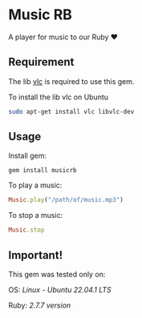 # Music RB
A player for music to our Ruby ❤️

## Requirement
The lib [vlc](https://www.videolan.org/) is required to use this gem.

To install the lib vlc on Ubuntu
```sh
sudo apt-get install vlc libvlc-dev
```

## Usage
Install gem:
```
gem install musicrb
```

To play a music:
```ruby
Music.play("/path/of/music.mp3")
```

To stop a music:
```ruby
Music.stop
```

## Important!

This gem was tested only on:

OS: *Linux - Ubuntu 22.04.1 LTS*

Ruby: *2.7.7 version*
